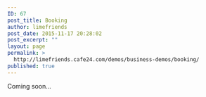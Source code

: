 ```yaml
---
ID: 67
post_title: Booking
author: limefriends
post_date: 2015-11-17 20:28:02
post_excerpt: ""
layout: page
permalink: >
  http://limefriends.cafe24.com/demos/business-demos/booking/
published: true
---
```

Coming soon...